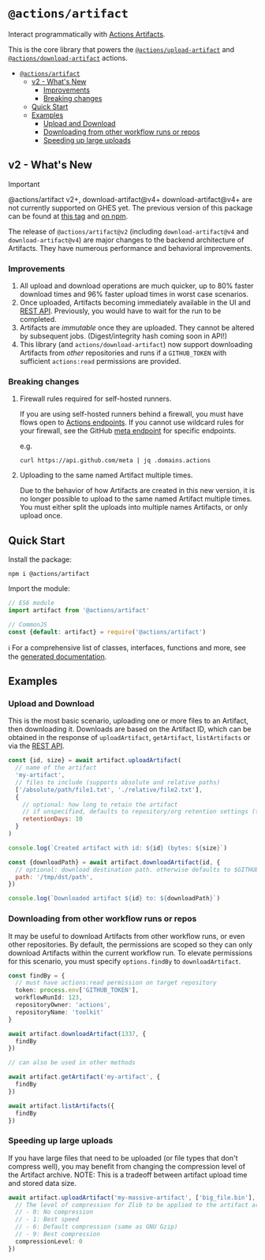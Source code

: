 # `@actions/artifact`

Interact programmatically with [Actions Artifacts](https://docs.github.com/en/actions/using-workflows/storing-workflow-data-as-artifacts).

This is the core library that powers the [`@actions/upload-artifact`](https://github.com/actions/upload-artifact) and [`@actions/download-artifact`](https://github.com/actions/download-artifact) actions.


- [`@actions/artifact`](#actionsartifact)
  - [v2 - What's New](#v2---whats-new)
    - [Improvements](#improvements)
    - [Breaking changes](#breaking-changes)
  - [Quick Start](#quick-start)
  - [Examples](#examples)
    - [Upload and Download](#upload-and-download)
    - [Downloading from other workflow runs or repos](#downloading-from-other-workflow-runs-or-repos)
    - [Speeding up large uploads](#speeding-up-large-uploads)

## v2 - What's New

> [!IMPORTANT]
> @actions/artifact v2+, download-artifact@v4+ download-artifact@v4+ are not currently supported on GHES yet. The previous version of this package can be found at [this tag](https://github.com/actions/toolkit/tree/@actions/artifact@1.1.2/packages/artifact) and [on npm](https://www.npmjs.com/package/@actions/artifact/v/1.1.2).

The release of `@actions/artifact@v2` (including `download-artifact@v4` and `download-artifact@v4`) are major changes to the backend architecture of Artifacts. They have numerous performance and behavioral improvements.

### Improvements

1. All upload and download operations are much quicker, up to 80% faster download times and 96% faster upload times in worst case scenarios.
2. Once uploaded, Artifacts becoming immediately available in the UI and [REST API](https://docs.github.com/en/rest/actions/artifacts). Previously, you would have to wait for the run to be completed.
3. Artifacts are _immutable_ once they are uploaded. They cannot be altered by subsequent jobs. (Digest/integrity hash coming soon in API!)
4. This library (and `actions/download-artifact`) now support downloading Artifacts from _other_ repositories and runs if a `GITHUB_TOKEN` with sufficient `actions:read` permissions are provided.

### Breaking changes

1. Firewall rules required for self-hosted runners.

    If you are using self-hosted runners behind a firewall, you must have flows open to [Actions endpoints](https://docs.github.com/en/actions/hosting-your-own-runners/managing-self-hosted-runners/about-self-hosted-runners#communication-between-self-hosted-runners-and-github). If you cannot use wildcard rules for your firewall, see the GitHub [meta endpoint](https://api.github.com/meta) for specific endpoints.

    e.g.

    ```
    curl https://api.github.com/meta | jq .domains.actions
    ```

2. Uploading to the same named Artifact multiple times.

    Due to the behavior of how Artifacts are created in this new version, it is no longer possible to upload to the same named Artifact multiple times. You must either split the uploads into multiple names Artifacts, or only upload once.

## Quick Start

Install the package:

```
npm i @actions/artifact
```

Import the module:

```js
// ES6 module
import artifact from '@actions/artifact'

// CommonJS
const {default: artifact} = require('@actions/artifact')
```

ℹ️ For a comprehensive list of classes, interfaces, functions and more, see the [generated documentation](./docs/generated/README.md).

## Examples

### Upload and Download

This is the most basic scenario, uploading one or more files to an Artifact, then downloading it. Downloads are based on the Artifact ID, which can be obtained in the response of `uploadArtifact`, `getArtifact`, `listArtifacts` or via the [REST API](https://docs.github.com/en/rest/actions/artifacts).

```js
const {id, size} = await artifact.uploadArtifact(
  // name of the artifact
  'my-artifact',
  // files to include (supports absolute and relative paths)
  ['/absolute/path/file1.txt', './relative/file2.txt'],
  {
    // optional: how long to retain the artifact
    // if unspecified, defaults to repository/org retention settings (the limit of this value)
    retentionDays: 10
  }
)

console.log(`Created artifact with id: ${id} (bytes: ${size}`)

const {downloadPath} = await artifact.downloadArtifact(id, {
  // optional: download destination path. otherwise defaults to $GITHUB_WORKSPACE
  path: '/tmp/dst/path',
})

console.log(`Downloaded artifact ${id} to: ${downloadPath}`)
```

### Downloading from other workflow runs or repos

It may be useful to download Artifacts from other workflow runs, or even other repositories. By default, the permissions are scoped so they can only download Artifacts within the current workflow run. To elevate permissions for this scenario, you must specify `options.findBy` to `downloadArtifact`.

```ts
const findBy = {
  // must have actions:read permission on target repository
  token: process.env['GITHUB_TOKEN'],
  workflowRunId: 123,
  repositoryOwner: 'actions',
  repositoryName: 'toolkit'
}

await artifact.downloadArtifact(1337, {
  findBy
})

// can also be used in other methods

await artifact.getArtifact('my-artifact', {
  findBy
})

await artifact.listArtifacts({
  findBy
})
```

### Speeding up large uploads

If you have large files that need to be uploaded (or file types that don't compress well), you may benefit from changing the compression level of the Artifact archive. NOTE: This is a tradeoff between artifact upload time and stored data size.

```ts
await artifact.uploadArtifact('my-massive-artifact', ['big_file.bin'], {
  // The level of compression for Zlib to be applied to the artifact archive.
  // - 0: No compression
  // - 1: Best speed
  // - 6: Default compression (same as GNU Gzip)
  // - 9: Best compression
  compressionLevel: 0
})
```
